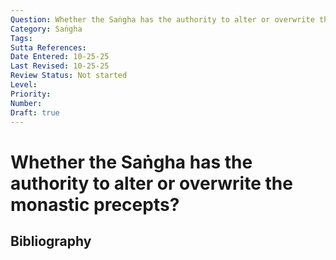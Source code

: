 ```yaml
---
Question: Whether the Saṅgha has the authority to alter or overwrite the monastic precepts?
Category: Saṅgha
Tags: 
Sutta References: 
Date Entered: 10-25-25
Last Revised: 10-25-25
Review Status: Not started
Level: 
Priority: 
Number: 
Draft: true
---
```


# Whether the Saṅgha has the authority to alter or overwrite the monastic precepts?

## Bibliography

<!-- 

Notes:



-->